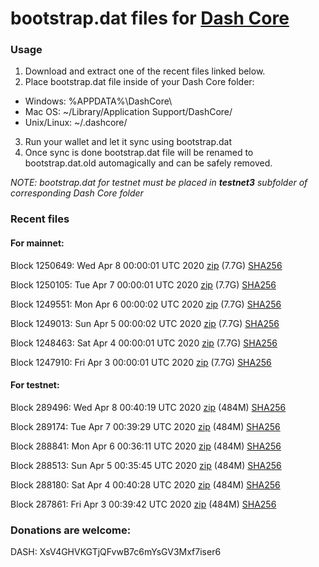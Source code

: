 # bootstrap.dat files for [Dash Core](https://github.com/dashpay/dash)

### Usage

1. Download and extract one of the recent files linked below.
2. Place bootstrap.dat file inside of your Dash Core folder:
 - Windows: %APPDATA%\DashCore\
 - Mac OS: ~/Library/Application Support/DashCore/
 - Unix/Linux: ~/.dashcore/
3. Run your wallet and let it sync using bootstrap.dat
4. Once sync is done bootstrap.dat file will be renamed to bootstrap.dat.old automagically and can be safely removed.

_NOTE: bootstrap.dat for testnet must be placed in **testnet3** subfolder of corresponding Dash Core folder_

### Recent files

#### For mainnet:

Block 1250649: Wed Apr  8 00:00:01 UTC 2020 [zip](https://dash-bootstrap.ams3.digitaloceanspaces.com/mainnet/2020-04-08/bootstrap.dat.zip) (7.7G) [SHA256](https://dash-bootstrap.ams3.digitaloceanspaces.com/mainnet/2020-04-08/sha256.txt)

Block 1250105: Tue Apr  7 00:00:01 UTC 2020 [zip](https://dash-bootstrap.ams3.digitaloceanspaces.com/mainnet/2020-04-07/bootstrap.dat.zip) (7.7G) [SHA256](https://dash-bootstrap.ams3.digitaloceanspaces.com/mainnet/2020-04-07/sha256.txt)

Block 1249551: Mon Apr  6 00:00:02 UTC 2020 [zip](https://dash-bootstrap.ams3.digitaloceanspaces.com/mainnet/2020-04-06/bootstrap.dat.zip) (7.7G) [SHA256](https://dash-bootstrap.ams3.digitaloceanspaces.com/mainnet/2020-04-06/sha256.txt)

Block 1249013: Sun Apr  5 00:00:02 UTC 2020 [zip](https://dash-bootstrap.ams3.digitaloceanspaces.com/mainnet/2020-04-05/bootstrap.dat.zip) (7.7G) [SHA256](https://dash-bootstrap.ams3.digitaloceanspaces.com/mainnet/2020-04-05/sha256.txt)

Block 1248463: Sat Apr  4 00:00:01 UTC 2020 [zip](https://dash-bootstrap.ams3.digitaloceanspaces.com/mainnet/2020-04-04/bootstrap.dat.zip) (7.7G) [SHA256](https://dash-bootstrap.ams3.digitaloceanspaces.com/mainnet/2020-04-04/sha256.txt)

Block 1247910: Fri Apr  3 00:00:01 UTC 2020 [zip](https://dash-bootstrap.ams3.digitaloceanspaces.com/mainnet/2020-04-03/bootstrap.dat.zip) (7.7G) [SHA256](https://dash-bootstrap.ams3.digitaloceanspaces.com/mainnet/2020-04-03/sha256.txt)


#### For testnet:

Block 289496: Wed Apr  8 00:40:19 UTC 2020 [zip](https://dash-bootstrap.ams3.digitaloceanspaces.com/testnet/2020-04-08/bootstrap.dat.zip) (484M) [SHA256](https://dash-bootstrap.ams3.digitaloceanspaces.com/testnet/2020-04-08/sha256.txt)

Block 289174: Tue Apr  7 00:39:29 UTC 2020 [zip](https://dash-bootstrap.ams3.digitaloceanspaces.com/testnet/2020-04-07/bootstrap.dat.zip) (484M) [SHA256](https://dash-bootstrap.ams3.digitaloceanspaces.com/testnet/2020-04-07/sha256.txt)

Block 288841: Mon Apr  6 00:36:11 UTC 2020 [zip](https://dash-bootstrap.ams3.digitaloceanspaces.com/testnet/2020-04-06/bootstrap.dat.zip) (484M) [SHA256](https://dash-bootstrap.ams3.digitaloceanspaces.com/testnet/2020-04-06/sha256.txt)

Block 288513: Sun Apr  5 00:35:45 UTC 2020 [zip](https://dash-bootstrap.ams3.digitaloceanspaces.com/testnet/2020-04-05/bootstrap.dat.zip) (484M) [SHA256](https://dash-bootstrap.ams3.digitaloceanspaces.com/testnet/2020-04-05/sha256.txt)

Block 288180: Sat Apr  4 00:40:28 UTC 2020 [zip](https://dash-bootstrap.ams3.digitaloceanspaces.com/testnet/2020-04-04/bootstrap.dat.zip) (484M) [SHA256](https://dash-bootstrap.ams3.digitaloceanspaces.com/testnet/2020-04-04/sha256.txt)

Block 287861: Fri Apr  3 00:39:42 UTC 2020 [zip](https://dash-bootstrap.ams3.digitaloceanspaces.com/testnet/2020-04-03/bootstrap.dat.zip) (484M) [SHA256](https://dash-bootstrap.ams3.digitaloceanspaces.com/testnet/2020-04-03/sha256.txt)


### Donations are welcome:

DASH: XsV4GHVKGTjQFvwB7c6mYsGV3Mxf7iser6
